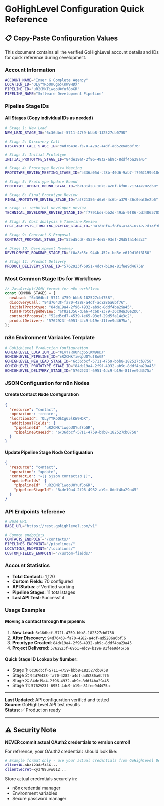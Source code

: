 # GoHighLevel Configuration Quick Reference

## 📋 Copy-Paste Configuration Values

This document contains all the verified GoHighLevel account details and IDs for quick reference during development.

### Account Information

```bash
ACCOUNT_NAME="Inner G Complete Agency"
LOCATION_ID="QLyYYRoOhCg65lKW9HDX"
PIPELINE_ID="uR2CMkTiwqoUOYuf8oGR"
PIPELINE_NAME="Software Development Pipeline"
```

### Pipeline Stage IDs

#### All Stages (Copy individual IDs as needed)

```bash
# Stage 1: New Lead
NEW_LEAD_STAGE_ID="6c36dbcf-5711-4759-bbb8-182527cb0758"

# Stage 2: Discovery Call
DISCOVERY_CALL_STAGE_ID="94d76438-fa70-4282-a4df-ad5286a6bf76"

# Stage 3: Initial Prototype
INITIAL_PROTOTYPE_STAGE_ID="84de19a4-2f96-4932-ab9c-8ddf4ba29a45"

# Stage 4: Prototype Review Meeting
PROTOTYPE_REVIEW_MEETING_STAGE_ID="e336a05d-cf8b-40d6-9ab7-f7952199e18e"

# Stage 5: Prototype Update Round
PROTOTYPE_UPDATE_ROUND_STAGE_ID="bc431d28-10b2-4c0f-bf80-71744c202eb0"

# Stage 6: Final Prototype Review
FINAL_PROTOTYPE_REVIEW_STAGE_ID="af821356-d6a6-4c6b-a379-36c0ea30e2b6"

# Stage 7: Technical Developer Review
TECHNICAL_DEVELOPER_REVIEW_STAGE_ID="f7791bd6-bb2d-49ab-9f86-bdd486570564"

# Stage 8: Cost Analysis & Timeline Review
COST_ANALYSIS_TIMELINE_REVIEW_STAGE_ID="397db6fe-f6fa-41eb-82a2-7d14f3b09aca"

# Stage 9: Contract & Proposal
CONTRACT_PROPOSAL_STAGE_ID="52ed5cd7-4539-4e65-93ef-29d5fa14e3c2"

# Stage 10: Development Roadmap
DEVELOPMENT_ROADMAP_STAGE_ID="f0a8c85c-944b-452c-bd8e-e619d10f3150"

# Stage 11: Product Delivery
PRODUCT_DELIVERY_STAGE_ID="5762923f-6951-4dc9-b19e-81fee9d4675a"
```

### Most Common Stage IDs for Workflows

```javascript
// JavaScript/JSON format for n8n workflows
const COMMON_STAGES = {
  newLead: "6c36dbcf-5711-4759-bbb8-182527cb0758",
  discoveryCall: "94d76438-fa70-4282-a4df-ad5286a6bf76",
  initialPrototype: "84de19a4-2f96-4932-ab9c-8ddf4ba29a45",
  finalPrototypeReview: "af821356-d6a6-4c6b-a379-36c0ea30e2b6",
  contractProposal: "52ed5cd7-4539-4e65-93ef-29d5fa14e3c2",
  productDelivery: "5762923f-6951-4dc9-b19e-81fee9d4675a",
};
```

### n8n Environment Variables Template

```bash
# GoHighLevel Production Configuration
GOHIGHLEVEL_LOCATION_ID="QLyYYRoOhCg65lKW9HDX"
GOHIGHLEVEL_PIPELINE_ID="uR2CMkTiwqoUOYuf8oGR"
GOHIGHLEVEL_NEW_LEAD_STAGE_ID="6c36dbcf-5711-4759-bbb8-182527cb0758"
GOHIGHLEVEL_PROTOTYPE_STAGE_ID="84de19a4-2f96-4932-ab9c-8ddf4ba29a45"
GOHIGHLEVEL_DELIVERY_STAGE_ID="5762923f-6951-4dc9-b19e-81fee9d4675a"
```

### JSON Configuration for n8n Nodes

#### Create Contact Node Configuration

```json
{
  "resource": "contact",
  "operation": "create",
  "locationId": "QLyYYRoOhCg65lKW9HDX",
  "additionalFields": {
    "pipelineId": "uR2CMkTiwqoUOYuf8oGR",
    "pipelineStageId": "6c36dbcf-5711-4759-bbb8-182527cb0758"
  }
}
```

#### Update Pipeline Stage Node Configuration

```json
{
  "resource": "contact",
  "operation": "update",
  "contactId": "={{ $json.contactId }}",
  "updateFields": {
    "pipelineId": "uR2CMkTiwqoUOYuf8oGR",
    "pipelineStageId": "84de19a4-2f96-4932-ab9c-8ddf4ba29a45"
  }
}
```

### API Endpoints Reference

```bash
# Base URL
BASE_URL="https://rest.gohighlevel.com/v1"

# Common endpoints
CONTACTS_ENDPOINT="/contacts/"
PIPELINES_ENDPOINT="/pipelines/"
LOCATIONS_ENDPOINT="/locations/"
CUSTOM_FIELDS_ENDPOINT="/custom-fields/"
```

### Account Statistics

- **Total Contacts**: 1,120
- **Custom Fields**: 70 configured
- **API Status**: ✅ Verified working
- **Pipeline Stages**: 11 total stages
- **Last API Test**: Successful

### Usage Examples

#### Moving a contact through the pipeline:

1. **New Lead**: `6c36dbcf-5711-4759-bbb8-182527cb0758`
2. **After Discovery**: `94d76438-fa70-4282-a4df-ad5286a6bf76`
3. **Prototype Created**: `84de19a4-2f96-4932-ab9c-8ddf4ba29a45`
4. **Project Delivered**: `5762923f-6951-4dc9-b19e-81fee9d4675a`

#### Quick Stage ID Lookup by Number:

- Stage 1: `6c36dbcf-5711-4759-bbb8-182527cb0758`
- Stage 2: `94d76438-fa70-4282-a4df-ad5286a6bf76`
- Stage 3: `84de19a4-2f96-4932-ab9c-8ddf4ba29a45`
- Stage 11: `5762923f-6951-4dc9-b19e-81fee9d4675a`

---

**Last Updated**: API configuration verified and tested  
**Source**: GoHighLevel API test results  
**Status**: ✅ Production ready

---

## ⚠️ Security Note

**NEVER commit actual OAuth2 credentials to version control!**

For reference, your OAuth2 credentials should look like:

```bash
# Example format only - use your actual credentials from GoHighLevel Developer Portal
clientID=abc123def456...
clientSecret=xyz789uvw012...
```

Store actual credentials securely in:

- n8n credential manager
- Environment variables
- Secure password manager
